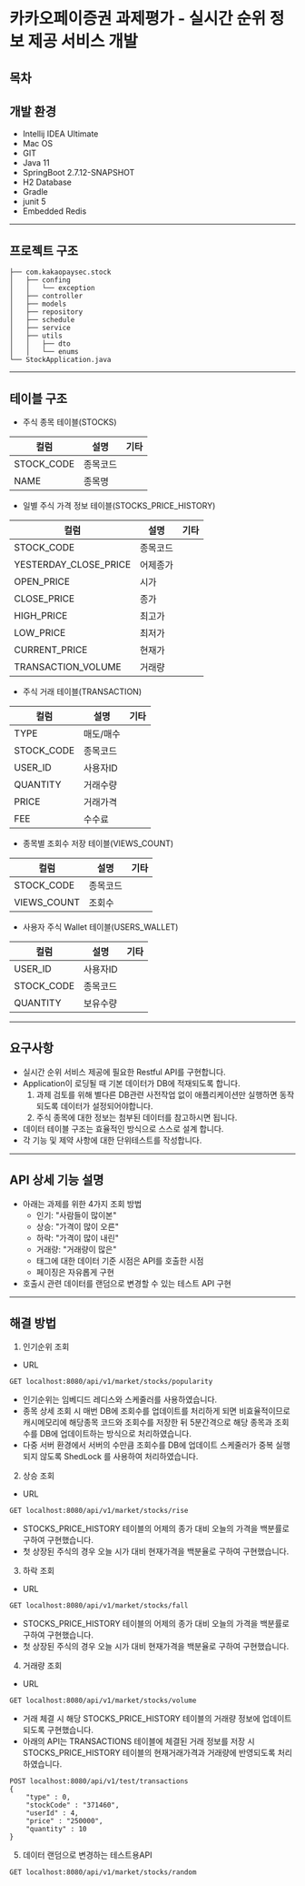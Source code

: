 # 카카오페이증권 과제평가 - 실시간 순위 정보 제공 서비스 개발

## 목차
## 개발 환경
  - Intellij IDEA Ultimate
  - Mac OS
  - GIT
  - Java 11
  - SpringBoot 2.7.12-SNAPSHOT
  - H2 Database
  - Gradle
  - junit 5
  - Embedded Redis
---
## 프로젝트 구조
```
├── com.kakaopaysec.stock
│   ├── confing
│   │   └── exception
│   ├── controller
│   ├── models
│   ├── repository
│   ├── schedule
│   ├── service
│   ├── utils
│   │   ├── dto
│   │   └── enums
└── StockApplication.java
``` 
---
## 테이블 구조
- 주식 종목 테이블(STOCKS)

|컬럼|설명|기타|
|------|---|---|
|STOCK_CODE|종목코드| |
|NAME|종목명| |


- 일별 주식 가격 정보 테이블(STOCKS_PRICE_HISTORY)

|컬럼|설명|기타|
|------|---|---|
|STOCK_CODE|종목코드| |
|YESTERDAY_CLOSE_PRICE|어제종가| |
|OPEN_PRICE|시가| |
|CLOSE_PRICE|종가| |
|HIGH_PRICE|최고가| |
|LOW_PRICE|최저가| |
|CURRENT_PRICE|현재가| |
|TRANSACTION_VOLUME|거래량| |

- 주식 거래 테이블(TRANSACTION)

|컬럼|설명|기타|
|------|---|---|
|TYPE|매도/매수| |
|STOCK_CODE|종목코드| |
|USER_ID|사용자ID| |
|QUANTITY|거래수량| |
|PRICE|거래가격| |
|FEE|수수료| |

- 종목별 조회수 저장 테이블(VIEWS_COUNT)

|컬럼|설명|기타|
|------|---|---|
|STOCK_CODE|종목코드| |
|VIEWS_COUNT|조회수| |

- 사용자 주식 Wallet 테이블(USERS_WALLET)

|컬럼|설명|기타|
|------|---|---|
|USER_ID|사용자ID| |
|STOCK_CODE|종목코드| |
|QUANTITY|보유수량| |
---

## 요구사항
- 실시간 순위 서비스 제공에 필요한 Restful API를 구현합니다.
- Application이 로딩될 때 기본 데이터가 DB에 적재되도록 합니다.
  1) 과제 검토를 위해 별다른 DB관련 사전작업 없이 애플리케이션만 실행하면 동작되도록 데이터가 설정되어야합니다.
  2) 주식 종목에 대한 정보는 첨부된 데이터를 참고하시면 됩니다.
- 데이터 테이블 구조는 효율적인 방식으로 스스로 설계 합니다.
- 각 기능 및 제약 사항에 대한 단위테스트를 작성합니다. 
---
## API 상세 기능 설명
- 아래는 과제를 위한 4가지 조회 방법
  - 인기: "사람들이 많이본"
  - 상승: "가격이 많이 오른"
  - 하락: "가격이 많이 내린"
  - 거래량: "거래량이 많은"
  - 태그에 대한 데이터 기준 시점은 API를 호출한 시점
  - 페이징은 자유롭게 구현
- 호출시 관련 데이터를 랜덤으로 변경할 수 있는 테스트 API 구현
---
## 해결 방법
1) 인기순위 조회
  - URL
```
GET localhost:8080/api/v1/market/stocks/popularity
```
  - 인기순위는 임베디드 레디스와 스케줄러를 사용하였습니다.
  - 종목 상세 조회 시 매번 DB에 조회수를 업데이트를 처리하게 되면 비효율적이므로 캐시메모리에 해당종목 코드와 조회수를 저장한 뒤 5분간격으로 해당 종목과 조회수를 DB에 업데이트하는 방식으로 처리하였습니다.
  - 다중 서버 환경에서 서버의 수만큼 조회수를 DB에 업데이트 스케줄러가 중복 실행되지 않도록 ShedLock 를 사용하여 처리하였습니다.

2) 상승 조회
  - URL
```
GET localhost:8080/api/v1/market/stocks/rise
```
- STOCKS_PRICE_HISTORY 테이블의 어제의 종가 대비 오늘의 가격을 백분률로 구하여 구현했습니다.
- 첫 상장된 주식의 경우 오늘 시가 대비 현재가격을 백분율로 구하여 구현했습니다.

3) 하락 조회
  - URL
```
GET localhost:8080/api/v1/market/stocks/fall
```
- STOCKS_PRICE_HISTORY 테이블의 어제의 종가 대비 오늘의 가격을 백분률로 구하여 구현했습니다.
- 첫 상장된 주식의 경우 오늘 시가 대비 현재가격을 백분율로 구하여 구현했습니다.

4) 거래량 조회
  - URL
```
GET localhost:8080/api/v1/market/stocks/volume
```
- 거래 체결 시 해당 STOCKS_PRICE_HISTORY 테이블의 거래량 정보에 업데이트 되도록 구현했습니다. 
- 아래의 API는 TRANSACTIONS 테이블에 체결된 거래 정보를 저장 시 STOCKS_PRICE_HISTORY 테이블의 현재거래가격과 거래량에 반영되도록 처리 하였습니다.
```
POST localhost:8080/api/v1/test/transactions
{
	"type" : 0,
	"stockCode" : "371460",
	"userId" : 4,
	"price" : "250000",
	"quantity" : 10
}
```

5) 데이터 랜덤으로 변경하는 테스트용API
```
GET localhost:8080/api/v1/market/stocks/random
```



